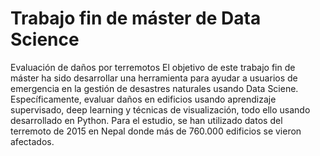 # Trabajo fin de máster de Data Science
Evaluación de daños por terremotos
El objetivo de este trabajo fin de máster ha sido desarrollar una herramienta para ayudar a usuarios de emergencia en la gestión de desastres naturales usando Data Sciene. Específicamente, evaluar daños en edificios usando aprendizaje supervisado, deep learning y técnicas de visualización, todo ello usando desarrollado en Python. Para el estudio, se han utilizado datos del terremoto de 2015 en Nepal donde más de 760.000 edificios se vieron afectados.

